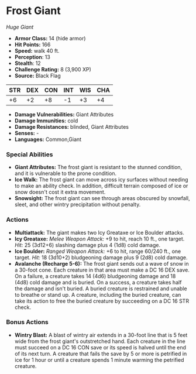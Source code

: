 # Frost Giant

*Huge* *Giant*

- **Armor Class:** 14 (hide armor)
- **Hit Points:** 166 
- **Speed:** walk 40 ft.
- **Perception**: 13
- **Stealth**: 12
- **Challenge Rating:** 8 (3,900 XP)
- **Source:** Black Flag

| STR | DEX | CON | INT | WIS | CHA |
| --- | --- | --- | --- | --- | --- |
| +6 | +2 | +8 | -1 | +3 | +4 |

- **Damage Vulnerabilities:** Giant Attributes
- **Damage Immunities:** cold
- **Damage Resistances:** blinded, Giant Attributes
- **Senses:** -
- **Languages:** Common,Giant

### Special Abilities

- **Giant Attributes:** The frost giant is resistant to the stunned condition, and it is vulnerable to the prone condition.
- **Ice Walk:** The frost giant can move across icy surfaces without needing to make an ability check. In addition, difficult terrain composed of ice or snow doesn't cost it extra movement.
- **Snowsight:** The frost giant can see through areas obscured by snowfall, sleet, and other wintry precipitation without penalty.

### Actions

- **Multiattack:** The giant makes two Icy Greataxe or Ice Boulder attacks.
- **Icy Greataxe:** _Melee Weapon Attack:_ +9 to hit, reach 10 ft., one target. _Hit:_ 25 (3d12+6) slashing damage plus 4 (1d8) cold damage.
- **Ice Boulder:** _Ranged Weapon Attack:_ +6 to hit, range 60/240 ft., one target. _Hit:_ 18 (3d10+2) bludgeoning damage plus 9 (2d8) cold damage.
- **Avalanche (Recharge 5-6):** The frost giant sends out a wave of snow in a 30-foot cone. Each creature in that area must make a DC 16 DEX save. On a failure, a creature takes 14 (4d6) bludgeoning damage and 18 (4d8) cold damage and is buried. On a success, a creature takes half the damage and isn't buried. A buried creature is restrained and unable to breathe or stand up. A creature, including the buried creature, can take its action to free the buried creature by succeeding on a DC 16 STR check.

### Bonus Actions

- **Wintry Blast:** A blast of wintry air extends in a 30-foot line that is 5 feet wide from the frost giant's outstretched hand. Each creature in the line must succeed on a DC 16 CON save or its speed is halved until the end of its next turn. A creature that fails the save by 5 or more is petrified in ice for 1 hour or until a creature spends 1 minute warming the petrified creature.
